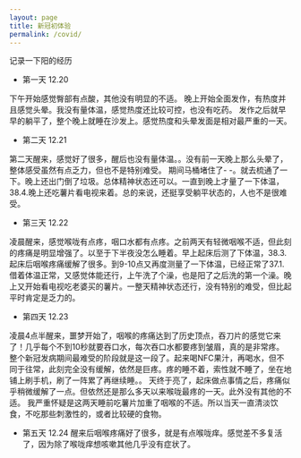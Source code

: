 ```yaml
---
layout: page
title: 新冠初体验
permalink: /covid/
---
```


记录一下阳的经历

- 第一天 12.20

下午开始感觉臀部有点酸，其他没有明显的不适。
晚上开始全面发作，有热度并且感觉头晕。我没有量体温，感觉热度还比较可控，也没有吃药。
发作之后就早早的躺平了，整个晚上就睡在沙发上。感觉热度和头晕发面是相对最严重的一天。

- 第二天 12.21

第二天醒来，感觉好了很多，醒后也没有量体温。。没有前一天晚上那么头晕了，整体感受虽然有点乏力，但也不是特别难受。
期间马桶堵住了- -。就去梳通了一下。晚上还出门倒了垃圾。总体精神状态还可以。一直到晚上才量了一下体温，38.4.晚上还吃薯片看电视来着。总的来说，还挺享受躺平状态的，人也不是很难受。

- 第三天 12.22

凌晨醒来，感觉喉咙有点疼，咽口水都有点疼。之前两天有轻微咽喉不适，但此刻的疼痛是明显增强了。以至于下半夜没怎么睡着。早上起床后测了下体温，38.3.起床后咽喉疼痛缓解了很多。到9-10点又再度测量了一下体温，已经正常了37.1.借着体温正常，又感觉体能还行，上午洗了个澡，也是阳了之后洗的第一个澡。晚上又开始看电视吃老婆买的薯片。一整天精神状态还行，没有特别的难受，但比起平时肯定是乏力的。

- 第四天 12.23

凌晨4点半醒来，噩梦开始了，咽喉的疼痛达到了历史顶点，吞刀片的感觉它来了！几乎每个不到10秒就要吞口水，每次吞口水都要疼到皱眉，真的是非常疼。整个新冠发病期间最难受的阶段就是这一段了。起来喝NFC果汁，再喝水，但不同于往常，此刻完全没有缓解，依然是巨疼。疼的睡不着，索性就不睡了，坐在地铺上刷手机，刷了一阵累了再继续睡。。
天终于亮了，起床做点事情之后，疼痛似乎稍微缓解了一点。但依然还是那么多天以来喉咙最疼的一天。此外没有其他的不适。
我严重怀疑是这两天睡前吃薯片加重了咽喉的不适。所以当天一直清淡饮食，不吃那些刺激性的，或者比较硬的食物。

- 第五天 12.24
醒来后咽喉疼痛好了很多，就是有点喉咙痒。感觉差不多复活了，因为除了喉咙痒想咳嗽其他几乎没有症状了。


